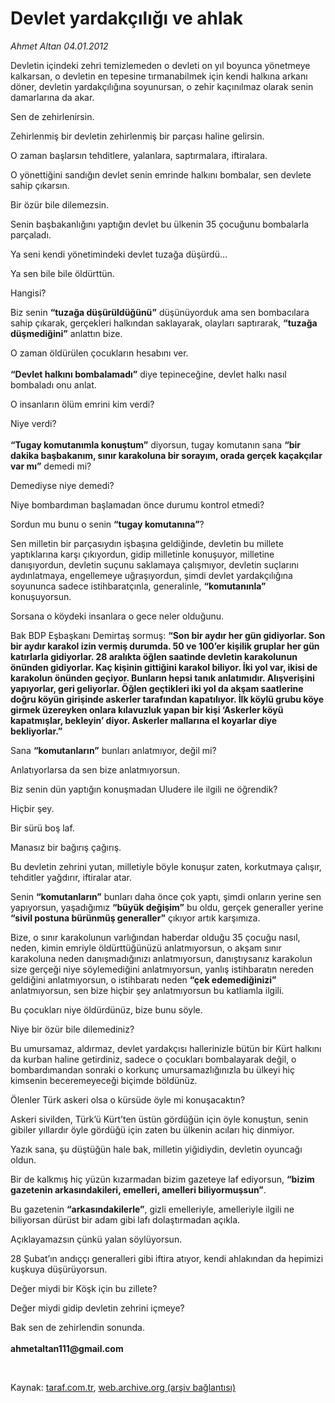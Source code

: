 # Devlet yardakçılığı ve ahlak

*Ahmet Altan 04.01.2012*

<div class="yazi"><p>Devletin içindeki zehri temizlemeden o devleti on yıl boyunca yönetmeye kalkarsan, o devletin en tepesine tırmanabilmek için kendi halkına arkanı döner, devletin yardakçılığına soyunursan, o zehir kaçınılmaz olarak senin damarlarına da akar.</p>
<p>Sen de zehirlenirsin.</p>
<p>Zehirlenmiş bir devletin zehirlenmiş bir parçası haline gelirsin.</p>
<p>O zaman başlarsın tehditlere, yalanlara, saptırmalara, iftiralara.</p>
<p>O yönettiğini sandığın devlet senin emrinde halkını bombalar, sen devlete sahip çıkarsın.</p>
<p>Bir özür bile dilemezsin.</p>
<p>Senin başbakanlığını yaptığın devlet bu ülkenin 35 çocuğunu bombalarla parçaladı.</p>
<p>Ya seni kendi yönetimindeki devlet tuzağa düşürdü...</p>
<p>Ya sen bile bile öldürttün.</p>
<p>Hangisi?</p>
<p>Biz senin <b>“tuzağa düşürüldüğünü”</b> düşünüyorduk ama sen bombacılara sahip çıkarak, gerçekleri halkından saklayarak, olayları saptırarak, <b>“tuzağa düşmediğini”</b> anlattın bize.</p>
<p>O zaman öldürülen çocukların hesabını ver.<br/><br/><b>“Devlet halkını bombalamadı”</b> diye tepineceğine, devlet halkı nasıl bombaladı onu anlat.</p>
<p>O insanların ölüm emrini kim verdi?</p>
<p>Niye verdi?<br/><br/><b>“Tugay komutanımla konuştum”</b> diyorsun, tugay komutanın sana <b>“bir dakika başbakanım, sınır karakoluna bir sorayım, orada gerçek kaçakçılar var mı”</b> demedi mi?</p>
<p>Demediyse niye demedi?</p>
<p>Niye bombardıman başlamadan önce durumu kontrol etmedi?</p>
<p>Sordun mu bunu o senin <b>“tugay komutanına”</b>? </p>
<p>Sen milletin bir parçasıydın işbaşına geldiğinde, devletin bu millete yaptıklarına karşı çıkıyordun, gidip milletinle konuşuyor, milletine danışıyordun, devletin suçunu saklamaya çalışmıyor, devletin suçlarını aydınlatmaya, engellemeye uğraşıyordun, şimdi devlet yardakçılığına soyununca sadece istihbaratçınla, generalinle, <b>“komutanınla” </b>konuşuyorsun.</p>
<p>Sorsana o köydeki insanlara o gece neler olduğunu.</p>
<p>Bak BDP Eşbaşkanı Demirtaş sormuş: <b>“Son bir aydır her gün gidiyorlar. Son bir aydır karakol izin vermiş durumda. 50 ve 100’er kişilik gruplar her gün katırlarla gidiyorlar. 28 aralıkta öğlen saatinde devletin karakolunun önünden gidiyorlar. Kaç kişinin gittiğini karakol biliyor. İki yol var, ikisi de karakolun önünden geçiyor. Bunların hepsi tanık anlatımıdır. Alışverişini yapıyorlar, geri geliyorlar. Öğlen geçtikleri iki yol da akşam saatlerine doğru köyün girişinde askerler tarafından kapatılıyor. İlk köylü grubu köye girmek üzereyken onlara kılavuzluk yapan bir kişi ‘Askerler köyü kapatmışlar, bekleyin’ diyor. Askerler mallarına el koyarlar diye bekliyorlar.”</b></p>
<p>Sana <b>“komutanların”</b> bunları anlatmıyor, değil mi?</p>
<p>Anlatıyorlarsa da sen bize anlatmıyorsun.</p>
<p>Biz senin dün yaptığın konuşmadan Uludere ile ilgili ne öğrendik?</p>
<p>Hiçbir şey.</p>
<p>Bir sürü boş laf.</p>
<p>Manasız bir bağırış çağırış.</p>
<p>Bu devletin zehrini yutan, milletiyle böyle konuşur zaten, korkutmaya çalışır, tehditler yağdırır, iftiralar atar.</p>
<p>Senin <b>“komutanların”</b> bunları daha önce çok yaptı, şimdi onların yerine sen yapıyorsun, yaşadığımız <b>“büyük değişim”</b> bu oldu, gerçek generaller yerine <b>“sivil postuna bürünmüş generaller”</b> çıkıyor artık karşımıza.</p>
<p>Bize, o sınır karakolunun varlığından haberdar olduğu 35 çocuğu nasıl, neden, kimin emriyle öldürttüğünüzü anlatmıyorsun, o akşam sınır karakoluna neden danışmadığınızı anlatmıyorsun, danıştıysanız karakolun size gerçeği niye söylemediğini anlatmıyorsun, yanlış istihbaratın nereden geldiğini anlatmıyorsun, o istihbaratı neden <b>“çek edemediğinizi”</b> anlatmıyorsun, sen bize hiçbir şey anlatmıyorsun bu katliamla ilgili.</p>
<p>Bu çocukları niye öldürdünüz, bize bunu söyle.</p>
<p>Niye bir özür bile dilemediniz?</p>
<p>Bu umursamaz, aldırmaz, devlet yardakçısı hallerinizle bütün bir Kürt halkını da kurban haline getirdiniz, sadece o çocukları bombalayarak değil, o bombardımandan sonraki o korkunç umursamazlığınızla bu ülkeyi hiç kimsenin beceremeyeceği biçimde böldünüz.</p>
<p>Ölenler Türk askeri olsa o kürsüde öyle mi konuşacaktın?</p>
<p>Askeri sivilden, Türk’ü Kürt’ten üstün gördüğün için öyle konuştun, senin gibiler yıllardır öyle gördüğü için zaten bu ülkenin acıları hiç dinmiyor.</p>
<p>Yazık sana, şu düştüğün hale bak, milletin yiğidiydin, devletin oyuncağı oldun.</p>
<p>Bir de kalkmış hiç yüzün kızarmadan bizim gazeteye laf ediyorsun, <b>“bizim gazetenin arkasındakileri, emelleri, amelleri biliyormuşsun”</b>.</p>
<p>Bu gazetenin <b>“arkasındakilerle”</b>, gizli emelleriyle, amelleriyle ilgili ne biliyorsan dürüst bir adam gibi lafı dolaştırmadan açıkla.</p>
<p>Açıklayamazsın çünkü yalan söylüyorsun.</p>
<p>28 Şubat’ın andıççı generalleri gibi iftira atıyor, kendi ahlakından da hepimizi kuşkuya düşürüyorsun.</p>
<p>Değer miydi bir Köşk için bu zillete?</p>
<p>Değer miydi gidip devletin zehrini içmeye?</p>
<p>Bak sen de zehirlendin sonunda.<br/><br/><b>ahmetaltan111@gmail.com</b></p>
<p><b> </b></p>
</div>

Kaynak: [taraf.com.tr](http://www.taraf.com.tr/ahmet-altan/makale-devlet-yardakciligi-ve-ahlak.htm), [web.archive.org (arşiv bağlantısı)](http://web.archive.org/web/20130814203314/http://www.taraf.com.tr/ahmet-altan/makale-devlet-yardakciligi-ve-ahlak.htm)

